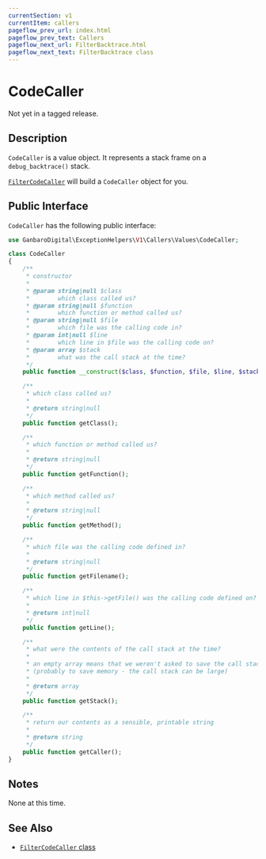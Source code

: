 ```yaml
---
currentSection: v1
currentItem: callers
pageflow_prev_url: index.html
pageflow_prev_text: Callers
pageflow_next_url: FilterBacktrace.html
pageflow_next_text: FilterBacktrace class
---
```


# CodeCaller

<div class="callout warning" markdown="1">
Not yet in a tagged release.
</div>

## Description

`CodeCaller` is a value object. It represents a stack frame on a `debug_backtrace()` stack.

[`FilterCodeCaller`](FilterCodeCaller.html) will build a `CodeCaller` object for you.

## Public Interface

`CodeCaller` has the following public interface:

```php
use GanbaroDigital\ExceptionHelpers\V1\Callers\Values\CodeCaller;

class CodeCaller
{
    /**
     * constructor
     *
     * @param string|null $class
     *        which class called us?
     * @param string|null $function
     *        which function or method called us?
     * @param string|null $file
     *        which file was the calling code in?
     * @param int|null $line
     *        which line in $file was the calling code on?
     * @param array $stack
     *        what was the call stack at the time?
     */
    public function __construct($class, $function, $file, $line, $stack = []);

    /**
     * which class called us?
     *
     * @return string|null
     */
    public function getClass();

    /**
     * which function or method called us?
     *
     * @return string|null
     */
    public function getFunction();

    /**
     * which method called us?
     *
     * @return string|null
     */
    public function getMethod();

    /**
     * which file was the calling code defined in?
     *
     * @return string|null
     */
    public function getFilename();

    /**
     * which line in $this->getFile() was the calling code defined on?
     *
     * @return int|null
     */
    public function getLine();

    /**
     * what were the contents of the call stack at the time?
     *
     * an empty array means that we weren't asked to save the call stack
     * (probably to save memory - the call stack can be large)
     *
     * @return array
     */
    public function getStack();

    /**
     * return our contents as a sensible, printable string
     *
     * @return string
     */
    public function getCaller();
}
```

## Notes

None at this time.

## See Also

* [`FilterCodeCaller` class](FilterCodeCaller.html)
